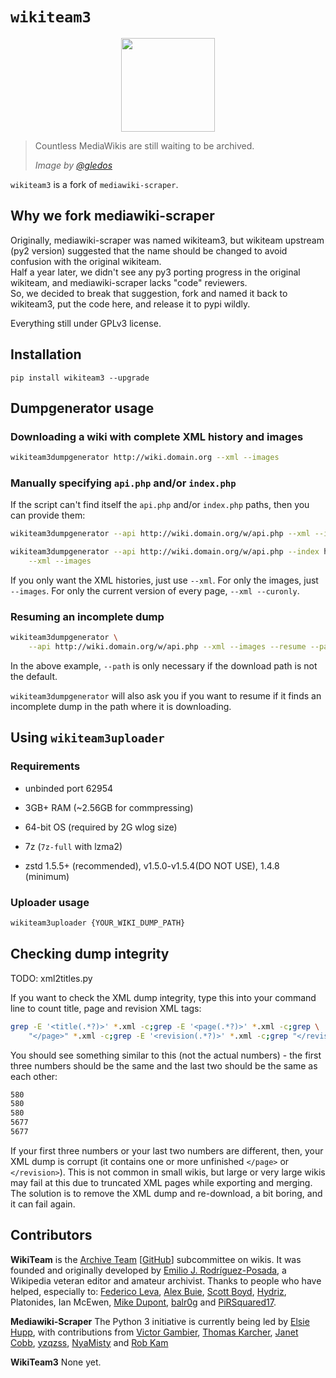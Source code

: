 # `wikiteam3`

<!-- !["MediaWikiArchive.png"](./MediaWikiArchive.png) -->
<div align=center><img width = '150' height ='150' src ="./MediaWikiArchive.png"/></div>

> Countless MediaWikis are still waiting to be archived.
>
> _Image by [@gledos](https://github.com/gledos/)_

`wikiteam3` is a fork of `mediawiki-scraper`.

## Why we fork mediawiki-scraper

Originally, mediawiki-scraper was named wikiteam3, but wikiteam upstream (py2 version) suggested that the name should be changed to avoid confusion with the original wikiteam.  
Half a year later, we didn't see any py3 porting progress in the original wikiteam, and mediawiki-scraper lacks "code" reviewers.  
So, we decided to break that suggestion, fork and named it back to wikiteam3, put the code here, and release it to pypi wildly.

Everything still under GPLv3 license.

## Installation

```shell
pip install wikiteam3 --upgrade
```

## Dumpgenerator usage

### Downloading a wiki with complete XML history and images

```bash
wikiteam3dumpgenerator http://wiki.domain.org --xml --images
```

### Manually specifying `api.php` and/or `index.php`

If the script can't find itself the `api.php` and/or `index.php` paths, then you can provide them:

```bash
wikiteam3dumpgenerator --api http://wiki.domain.org/w/api.php --xml --images
```

```bash
wikiteam3dumpgenerator --api http://wiki.domain.org/w/api.php --index http://wiki.domain.org/w/index.php \
    --xml --images
```

If you only want the XML histories, just use `--xml`. For only the images, just `--images`. For only the current version of every page, `--xml --curonly`.

### Resuming an incomplete dump

```bash
wikiteam3dumpgenerator \
    --api http://wiki.domain.org/w/api.php --xml --images --resume --path /path/to/incomplete-dump
```

In the above example, `--path` is only necessary if the download path is not the default.

`wikiteam3dumpgenerator` will also ask you if you want to resume if it finds an incomplete dump in the path where it is downloading.

## Using `wikiteam3uploader`

### Requirements

- unbinded port 62954
- 3GB+ RAM (~2.56GB for commpressing)
- 64-bit OS (required by 2G wlog size)

- 7z (`7z-full` with lzma2)
- zstd 1.5.5+ (recommended), v1.5.0-v1.5.4(DO NOT USE), 1.4.8 (minimum)

### Uploader usage

```bash
wikiteam3uploader {YOUR_WIKI_DUMP_PATH}
```

## Checking dump integrity

TODO: xml2titles.py

If you want to check the XML dump integrity, type this into your command line to count title, page and revision XML tags:

```bash
grep -E '<title(.*?)>' *.xml -c;grep -E '<page(.*?)>' *.xml -c;grep \
    "</page>" *.xml -c;grep -E '<revision(.*?)>' *.xml -c;grep "</revision>" *.xml -c
```
  
You should see something similar to this (not the actual numbers) - the first three numbers should be the same and the last two should be the same as each other:

```bash
580
580
580
5677
5677
```

If your first three numbers or your last two numbers are different, then, your XML dump is corrupt (it contains one or more unfinished ```</page>``` or ```</revision>```). This is not common in small wikis, but large or very large wikis may fail at this due to truncated XML pages while exporting and merging. The solution is to remove the XML dump and re-download, a bit boring, and it can fail again.

## Contributors

**WikiTeam** is the [Archive Team](http://www.archiveteam.org) [[GitHub](https://github.com/ArchiveTeam)] subcommittee on wikis.
It was founded and originally developed by [Emilio J. Rodríguez-Posada](https://github.com/emijrp), a Wikipedia veteran editor and amateur archivist. Thanks to people who have helped, especially to: [Federico Leva](https://github.com/nemobis), [Alex Buie](https://github.com/ab2525), [Scott Boyd](http://www.sdboyd56.com), [Hydriz](https://github.com/Hydriz), Platonides, Ian McEwen, [Mike Dupont](https://github.com/h4ck3rm1k3), [balr0g](https://github.com/balr0g) and [PiRSquared17](https://github.com/PiRSquared17).

**Mediawiki-Scraper** The Python 3 initiative is currently being led by [Elsie Hupp](https://github.com/elsiehupp), with contributions from [Victor Gambier](https://github.com/vgambier), [Thomas Karcher](https://github.com/t-karcher), [Janet Cobb](https://github.com/randomnetcat), [yzqzss](https://github.com/yzqzss), [NyaMisty](https://github.com/NyaMisty) and [Rob Kam](https://github.com/robkam)

**WikiTeam3** None yet.
